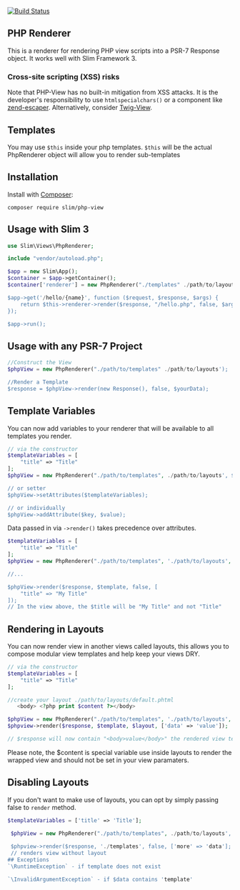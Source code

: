 [![Build Status](https://travis-ci.org/geggleto/PHP-View.svg?branch=master)](https://travis-ci.org/geggleto/PHP-View)

## PHP Renderer

This is a renderer for rendering PHP view scripts into a PSR-7 Response object. It works well with Slim Framework 3.


### Cross-site scripting (XSS) risks

Note that PHP-View has no built-in mitigation from XSS attacks. It is the developer's responsibility to use `htmlspecialchars()` or a component like [zend-escaper](https://github.com/zendframework/zend-escaper). Alternatively, consider  [Twig-View](https://github.com/slimphp/Twig-View).



## Templates
You may use `$this` inside your php templates. `$this` will be the actual PhpRenderer object will allow you to render sub-templates

## Installation

Install with [Composer](http://getcomposer.org):

    composer require slim/php-view


## Usage with Slim 3

```php
use Slim\Views\PhpRenderer;

include "vendor/autoload.php";

$app = new Slim\App();
$container = $app->getContainer();
$container['renderer'] = new PhpRenderer("./templates" ./path/to/layouts');

$app->get('/hello/{name}', function ($request, $response, $args) {
    return $this->renderer->render($response, "/hello.php", false, $args);
});

$app->run();
```

## Usage with any PSR-7 Project
```php
//Construct the View
$phpView = new PhpRenderer("./path/to/templates" ./path/to/layouts');

//Render a Template
$response = $phpView->render(new Response(), false, $yourData);
```

## Template Variables

You can now add variables to your renderer that will be available to all templates you render.

```php
// via the constructor
$templateVariables = [
    "title" => "Title"
];
$phpView = new PhpRenderer("./path/to/templates", ./path/to/layouts', $templateVariables);

// or setter
$phpView->setAttributes($templateVariables);

// or individually
$phpView->addAttribute($key, $value);
```

Data passed in via `->render()` takes precedence over attributes.
```php
$templateVariables = [
    "title" => "Title"
];
$phpView = new PhpRenderer("./path/to/templates", './path/to/layouts', '$templateVariables);

//...

$phpView->render($response, $template, false, [
    "title" => "My Title"
]);
// In the view above, the $title will be "My Title" and not "Title"
```

## Rendering in Layouts
You can now render view in another views called layouts, this allows you to compose modular view templates
and help keep your views DRY.
```php
// via the constructor
$templateVariables = [
    "title" => "Title"
];

//create your layout ./path/to/layouts/default.phtml
   <body> <?php print $content ?></body>

$phpView = new PhpRenderer("./path/to/templates", './path/to/layouts', $templateVariables);
$phpview->render($response, $template, $layout, ['data' => 'value']);

// $response will now contain "<body>value</body>" the rendered view template inside layout
```
Please note, the $content is special variable use inside layouts to render the wrapped view and should not be set
in your view paramaters.

## Disabling Layouts
If you don't want to make use of layouts, you can opt by simply passing false to `render` method.
```php
$templateVariables = ['title' => 'Title'];

 $phpView = new PhpRenderer("./path/to/templates", ./path/to/layouts', $templateVariables);
 
 $phpview->render($response, './templates', false, ['more' => 'data'];
 // renders view without layout
## Exceptions
`\RuntimeException` - if template does not exist

`\InvalidArgumentException` - if $data contains 'template'
